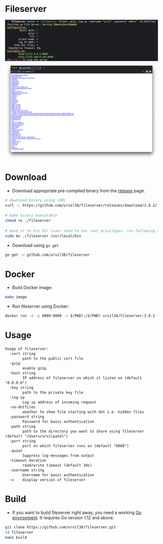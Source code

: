 # Fileserver

![fileserver-0](./docs/img/fileserver-0.png)
![fileserver-1](./docs/img/fileserver-1.png)

# Download

- Download appropriate pre-compiled binary from the [release](https://github.com/urvil38/fileserver/releases) page.

```sh
# download binary using cURL
curl -L https://github.com/urvil38/fileserver/releases/download/3.0.2/fileserver-darwin-amd64 -o fileserver

# make binary executable
chmod +x ./fileserver

# move it to bin dir (user need to has root privileges. run following command as root user using sudo.
sudo mv ./fileserver /usr/local/bin
```

- Download using `go get`

```sh
go get -u github.com/urvil38/fileserver
```

# Docker
- Build Docker image:
```sh
make image
```

- Run fileserver using Docker:
```sh
docker run -d -p 8080:8080 -v $(PWD):/$(PWD) urvil38/fileserver:3.0.2 fileserver -port 8080 -path /
```
# Usage

```
Usage of fileserver:
  -cert string
    	path to the public cert file
  -gzip
    	enable gzip
  -host string
    	IP address of fileserver on which it listen on (default "0.0.0.0")
  -key string
    	path to the private key file
  -log-ip
    	Log ip address of incoming request
  -no-dotfiles
    	weather to show file starting with dot i.e. hidden files
  -password string
    	Password for basic authentication
  -path string
    	path to the directory you want to share using fileserver (default "/Users/urvilpatel")
  -port string
    	port on which fileserver runs on (default "8080")
  -quiet
    	Suppress log messages from output
  -timeout duration
    	read/write timeout (default 10s)
  -username string
    	Username for basic authentication
  -v	display version of fileserver
```

# Build

- If you want to build fileserver right away, you need a working [Go environment](https://golang.org/doc/install). It requires Go version 1.12 and above.

```sh
git clone https://github.com/urvil38/fileserver.git
cd fileserver
make build
```
